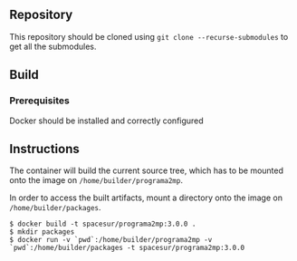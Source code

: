## Repository

This repository should be cloned using `git clone --recurse-submodules` to get all the submodules.

## Build

### Prerequisites

Docker should be installed and correctly configured

## Instructions

The container will build the current source tree, which has to be mounted onto the image on `/home/builder/programa2mp`.

In order to access the built artifacts, mount a directory onto the image on `/home/builder/packages`.

```shell
$ docker build -t spacesur/programa2mp:3.0.0 .
$ mkdir packages
$ docker run -v `pwd`:/home/builder/programa2mp -v `pwd`:/home/builder/packages -t spacesur/programa2mp:3.0.0
```